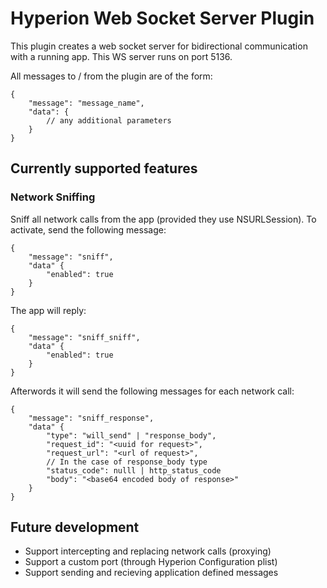 # Hyperion Web Socket Server Plugin

This plugin creates a web socket server for bidirectional communication with a running app. This WS server runs on port 5136.

All messages to / from the plugin are of the form:
```
{
    "message": "message_name",
    "data": {
        // any additional parameters
    }
}
```

## Currently supported features

### Network Sniffing

Sniff all network calls from the app (provided they use NSURLSession). To activate, send the following message:

```
{
    "message": "sniff",
    "data" {
        "enabled": true
    }
}
```

The app will reply:
```
{
    "message": "sniff_sniff",
    "data" {
        "enabled": true
    }
}
```

Afterwords it will send the following messages for each network call:
```
{
    "message": "sniff_response",
    "data" {
        "type": "will_send" | "response_body",
        "request_id": "<uuid for request>",
        "request_url": "<url of request>",
        // In the case of response_body type
        "status_code": nulll | http_status_code
        "body": "<base64 encoded body of response>"
    }
}
```

## Future development

* Support intercepting and replacing network calls (proxying)
* Support a custom port (through Hyperion Configuration plist)
* Support sending and recieving application defined messages

